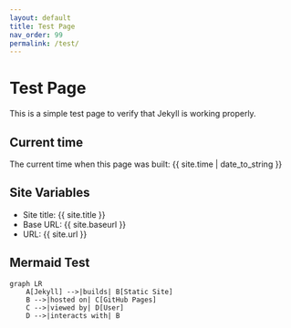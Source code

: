```yaml
---
layout: default
title: Test Page
nav_order: 99
permalink: /test/
---
```


# Test Page

This is a simple test page to verify that Jekyll is working properly.

## Current time

The current time when this page was built: {{ site.time | date_to_string }}

## Site Variables

- Site title: {{ site.title }}
- Base URL: {{ site.baseurl }}
- URL: {{ site.url }}

## Mermaid Test

```mermaid
graph LR
    A[Jekyll] -->|builds| B[Static Site]
    B -->|hosted on| C[GitHub Pages]
    C -->|viewed by| D[User]
    D -->|interacts with| B
``` 